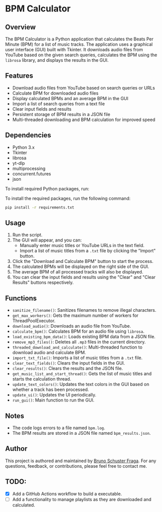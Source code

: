 
# BPM Calculator

## Overview

The BPM Calculator is a Python application that calculates the Beats Per Minute (BPM) for a list of music tracks. The application uses a graphical user interface (GUI) built with Tkinter. It downloads audio files from YouTube based on the given search queries, calculates the BPM using the `librosa` library, and displays the results in the GUI.

## Features

- Download audio files from YouTube based on search queries or URLs
- Calculate BPM for downloaded audio files
- Display calculated BPMs and an average BPM in the GUI
- Import a list of search queries from a text file
- Clear input fields and results
- Persistent storage of BPM results in a JSON file
- Multi-threaded downloading and BPM calculation for improved speed

## Dependencies

- Python 3.x
- Tkinter
- librosa
- yt-dlp
- multiprocessing
- concurrent.futures
- json

To install required Python packages, run:

To install the required packages, run the following command:

```bash
pip install -r requirements.txt
```

## Usage

1. Run the script.
2. The GUI will appear, and you can:
   - Manually enter music titles or YouTube URLs in the text field.
   - Import a list of music titles from a `.txt` file by clicking the "Import" button.
3. Click the "Download and Calculate BPM" button to start the process.
4. The calculated BPMs will be displayed on the right side of the GUI.
5. The average BPM of all processed tracks will also be displayed.
6. You can clear the input fields and results using the "Clear" and "Clear Results" buttons respectively.

## Functions

- `sanitize_filename()`: Sanitizes filenames to remove illegal characters.
- `get_max_workers()`: Gets the maximum number of workers for ThreadPoolExecutor.
- `download_audio()`: Downloads an audio file from YouTube.
- `calculate_bpm()`: Calculates BPM for an audio file using `librosa`.
- `load_existing_bpm_data()`: Loads existing BPM data from a JSON file.
- `remove_mp3_files()`: Deletes all `.mp3` files in the current directory.
- `threaded_download_and_calculate()`: Multi-threaded function to download audio and calculate BPM.
- `import_txt_file()`: Imports a list of music titles from a `.txt` file.
- `clear_text_fields()`: Clears the input fields in the GUI.
- `clear_results()`: Clears the results and the JSON file.
- `get_music_list_and_start_thread()`: Gets the list of music titles and starts the calculation thread.
- `update_text_colors()`: Updates the text colors in the GUI based on whether a track has been processed.
- `update_ui()`: Updates the UI periodically.
- `run_gui()`: Main function to run the GUI.

## Notes

- The code logs errors to a file named `bpm.log`.
- The BPM results are stored in a JSON file named `bpm_results.json`.

## Author

This project is authored and maintained by [Bruno Schuster Fraga](mailto:brunofraga_@outlook.com.br). For any questions, feedback, or contributions, please feel free to contact me.


## TODO:

- [X] Add a GitHub Actions workflow to build a executable.
- [ ] Add a functionality to manage playlists as they are downloaded and calculated.